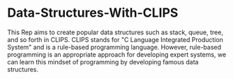 # Data-Structures-With-CLIPS
This Rep aims to create popular data structures such as stack, queue, tree, and so forth in CLIPS. CLIPS stands for "C Language Integrated Production System" and is a rule-based programming language. However, rule-based programming is an appropriate approach for developing expert systems, we can learn this mindset of programming by developing famous data structures. 
